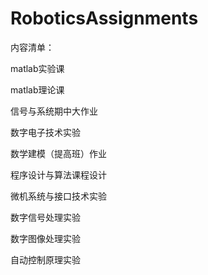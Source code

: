 # RoboticsAssignments



内容清单：


matlab实验课

matlab理论课

信号与系统期中大作业

数字电子技术实验

数学建模（提高班）作业

程序设计与算法课程设计

微机系统与接口技术实验

数字信号处理实验

数字图像处理实验

自动控制原理实验

